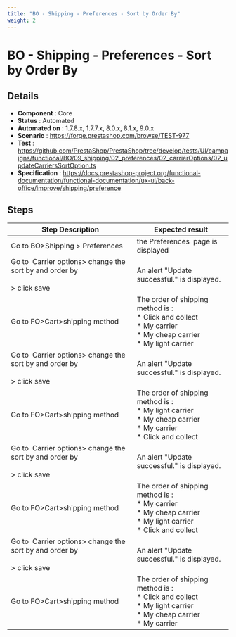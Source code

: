 ```yaml
---
title: "BO - Shipping - Preferences - Sort by Order By"
weight: 2
---
```


# BO - Shipping - Preferences - Sort by Order By
## Details
* **Component** : Core
* **Status** : Automated
* **Automated on** : 1.7.8.x, 1.7.7.x, 8.0.x, 8.1.x, 9.0.x
* **Scenario** : https://forge.prestashop.com/browse/TEST-977
* **Test** : https://github.com/PrestaShop/PrestaShop/tree/develop/tests/UI/campaigns/functional/BO/09_shipping/02_preferences/02_carrierOptions/02_updateCarriersSortOption.ts
* **Specification** : https://docs.prestashop-project.org/functional-documentation/functional-documentation/ux-ui/back-office/improve/shipping/preference

## Steps
| Step Description | Expected result |
| ----- | ----- |
| Go to BO>Shipping > Preferences | the Preferences  page is displayed |
| Go to  Carrier options> change the sort by and order by<br><br>> click save | An alert "Update successful." is displayed. |
| Go to FO>Cart>shipping method | The order of shipping method is :<br> * Click and collect<br> * My carrier<br> * My cheap carrier<br> * My light carrier |
| Go to  Carrier options> change the sort by and order by<br><br>> click save | An alert "Update successful." is displayed. |
| Go to FO>Cart>shipping method | The order of shipping method is :<br> * My light carrier<br> * My cheap carrier<br> * My carrier<br> * Click and collect |
| Go to  Carrier options> change the sort by and order by<br><br>> click save | An alert "Update successful." is displayed. |
| Go to FO>Cart>shipping method | The order of shipping method is :<br> * My carrier<br> * My cheap carrier<br> * My light carrier<br> * Click and collect |
| Go to  Carrier options> change the sort by and order by<br><br>> click save | An alert "Update successful." is displayed. |
| Go to FO>Cart>shipping method | The order of shipping method is :<br> * Click and collect<br> * My light carrier<br> * My cheap carrier<br> * My carrier |
